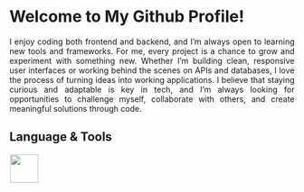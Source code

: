 # Welcome to My Github Profile!
<div align="justify">
I enjoy coding both frontend and backend, and I’m always open to learning new tools and frameworks. For me, every project is a chance to grow and experiment with something new. Whether I’m building clean, responsive user interfaces or working behind the scenes on APIs and databases, I love the process of turning ideas into working applications. I believe that staying curious and adaptable is key in tech, and I’m always looking for opportunities to challenge myself, collaborate with others, and create meaningful solutions through code. 
<dev/>

## Language & Tools
  <img src="https://skillicons.dev/icons?i=javascript,cpp,html,css,nodejs,react,bootstrap,photoshop,python,flutter,debian,tailwind,php,docker,figma" height="50" style="margin: 1px"/> 
</p>




